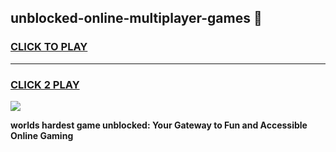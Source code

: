 
## unblocked-online-multiplayer-games 👋
<h3>
<a href="https://premium.freeplayer.one?title=unblocked-online-multiplayer-games&ref=14F">CLICK TO PLAY</a></h3>
<hr>

<h3>
<a href="https://premium.freeplayer.one?title=unblocked-online-multiplayer-games&ref=14F">CLICK 2 PLAY</a>
  
</h3>

<a href="https://premium.freeplayer.one?title=unblocked-online-multiplayer-games&ref=12F/"><img src="https://clearcache.store/games.png"></a>


**worlds hardest game unblocked: Your Gateway to Fun and Accessible Online Gaming**
